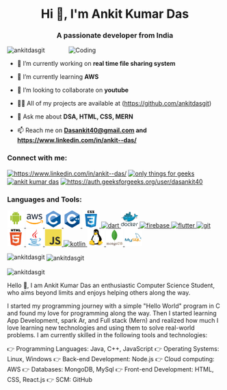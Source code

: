 <h1 align="center">Hi 👋, I'm Ankit Kumar Das</h1>
<h3 align="center">A passionate developer from India</h3>
<img align="right" alt="Coding" width="360" src="https://cdn.dribbble.com/users/1162077/screenshots/3848914/media/7ed7d5ca074b48b328150e5a231e8d1f.gif">

<p align="left"> <img src="https://komarev.com/ghpvc/?username=ankitdasgit&label=Profile%20views&color=0e75b6&style=flat" alt="ankitdasgit" /> </p>

- 🔭 I’m currently working on **real time file sharing system**

- 🌱 I’m currently learning **AWS**

- 👯 I’m looking to collaborate on **youtube**

- 👨‍💻 All of my projects are available at (https://github.com/ankitdasgit)

- 💬 Ask me about **DSA, HTML, CSS, MERN**

- 📫 Reach me on **Dasankit40@gmail.com and  https://www.linkedin.com/in/ankit--das/**



<h3 align="left">Connect with me:</h3>
<p align="left">
<a href="https://linkedin.com/in/https://www.linkedin.com/in/ankit--das/" target="blank"><img align="center" src="https://raw.githubusercontent.com/rahuldkjain/github-profile-readme-generator/master/src/images/icons/Social/linked-in-alt.svg" alt="https://www.linkedin.com/in/ankit--das/" height="30" width="40" /></a>
<a href="https://www.youtube.com/c/only things for geeks" target="blank"><img align="center" src="https://raw.githubusercontent.com/rahuldkjain/github-profile-readme-generator/master/src/images/icons/Social/youtube.svg" alt="only things for geeks" height="30" width="40" /></a>
<a href="https://www.leetcode.com/ankit kumar das" target="blank"><img align="center" src="https://raw.githubusercontent.com/rahuldkjain/github-profile-readme-generator/master/src/images/icons/Social/leet-code.svg" alt="ankit kumar das" height="30" width="40" /></a>
<a href="https://auth.geeksforgeeks.org/user/https://auth.geeksforgeeks.org/user/dasankit40" target="blank"><img align="center" src="https://raw.githubusercontent.com/rahuldkjain/github-profile-readme-generator/master/src/images/icons/Social/geeks-for-geeks.svg" alt="https://auth.geeksforgeeks.org/user/dasankit40" height="30" width="40" /></a>
</p>

<h3 align="left">Languages and Tools:</h3>
<p align="left"> <a href="https://developer.android.com" target="_blank" rel="noreferrer"> <img src="https://raw.githubusercontent.com/devicons/devicon/master/icons/android/android-original-wordmark.svg" alt="android" width="40" height="40"/> </a> <a href="https://aws.amazon.com" target="_blank" rel="noreferrer"> <img src="https://raw.githubusercontent.com/devicons/devicon/master/icons/amazonwebservices/amazonwebservices-original-wordmark.svg" alt="aws" width="40" height="40"/> </a> <a href="https://www.cprogramming.com/" target="_blank" rel="noreferrer"> <img src="https://raw.githubusercontent.com/devicons/devicon/master/icons/c/c-original.svg" alt="c" width="40" height="40"/> </a> <a href="https://www.w3schools.com/cpp/" target="_blank" rel="noreferrer"> <img src="https://raw.githubusercontent.com/devicons/devicon/master/icons/cplusplus/cplusplus-original.svg" alt="cplusplus" width="40" height="40"/> </a> <a href="https://www.w3schools.com/css/" target="_blank" rel="noreferrer"> <img src="https://raw.githubusercontent.com/devicons/devicon/master/icons/css3/css3-original-wordmark.svg" alt="css3" width="40" height="40"/> </a> <a href="https://dart.dev" target="_blank" rel="noreferrer"> <img src="https://www.vectorlogo.zone/logos/dartlang/dartlang-icon.svg" alt="dart" width="40" height="40"/> </a> <a href="https://www.docker.com/" target="_blank" rel="noreferrer"> <img src="https://raw.githubusercontent.com/devicons/devicon/master/icons/docker/docker-original-wordmark.svg" alt="docker" width="40" height="40"/> </a> <a href="https://firebase.google.com/" target="_blank" rel="noreferrer"> <img src="https://www.vectorlogo.zone/logos/firebase/firebase-icon.svg" alt="firebase" width="40" height="40"/> </a> <a href="https://flutter.dev" target="_blank" rel="noreferrer"> <img src="https://www.vectorlogo.zone/logos/flutterio/flutterio-icon.svg" alt="flutter" width="40" height="40"/> </a> <a href="https://git-scm.com/" target="_blank" rel="noreferrer"> <img src="https://www.vectorlogo.zone/logos/git-scm/git-scm-icon.svg" alt="git" width="40" height="40"/> </a> <a href="https://www.w3.org/html/" target="_blank" rel="noreferrer"> <img src="https://raw.githubusercontent.com/devicons/devicon/master/icons/html5/html5-original-wordmark.svg" alt="html5" width="40" height="40"/> </a> <a href="https://www.java.com" target="_blank" rel="noreferrer"> <img src="https://raw.githubusercontent.com/devicons/devicon/master/icons/java/java-original.svg" alt="java" width="40" height="40"/> </a> <a href="https://developer.mozilla.org/en-US/docs/Web/JavaScript" target="_blank" rel="noreferrer"> <img src="https://raw.githubusercontent.com/devicons/devicon/master/icons/javascript/javascript-original.svg" alt="javascript" width="40" height="40"/> </a> <a href="https://kotlinlang.org" target="_blank" rel="noreferrer"> <img src="https://www.vectorlogo.zone/logos/kotlinlang/kotlinlang-icon.svg" alt="kotlin" width="40" height="40"/> </a> <a href="https://www.linux.org/" target="_blank" rel="noreferrer"> <img src="https://raw.githubusercontent.com/devicons/devicon/master/icons/linux/linux-original.svg" alt="linux" width="40" height="40"/> </a> <a href="https://www.mongodb.com/" target="_blank" rel="noreferrer"> <img src="https://raw.githubusercontent.com/devicons/devicon/master/icons/mongodb/mongodb-original-wordmark.svg" alt="mongodb" width="40" height="40"/> </a> <a href="https://www.mysql.com/" target="_blank" rel="noreferrer"> <img src="https://raw.githubusercontent.com/devicons/devicon/master/icons/mysql/mysql-original-wordmark.svg" alt="mysql" width="40" height="40"/> </a> </p>

<p><img align="left" src="https://github-readme-stats.vercel.app/api/top-langs?username=ankitdasgit&show_icons=true&locale=en&layout=compact" alt="ankitdasgit" /></p>

<p>&nbsp;<img align="center" src="https://github-readme-stats.vercel.app/api?username=ankitdasgit&show_icons=true&locale=en" alt="ankitdasgit" /></p>

<p><img align="center" src="https://github-readme-streak-stats.herokuapp.com/?user=ankitdasgit&" alt="ankitdasgit" /></p>


<p>Hello 👦️, I am Ankit Kumar Das an enthusiastic Computer Science Student, who aims beyond limits and enjoys helping others along the way.

I started my programming journey with a simple "Hello World" program in C and found my love for programming along the way. Then I started learning App Development, spark Ar, and Full stack (Mern) and realized how much I love learning new technologies and using them to solve real-world problems. I am currently skilled in the following tools and technologies:

👉 Programming Languages: Java, C++, JavaScript
👉 Operating Systems: Linux, Windows
👉 Back-end Development: Node.js
👉 Cloud computing: AWS
👉 Databases: MongoDB, MySql
👉 Front-end Development: HTML, CSS, React.js
👉 SCM: GitHub</p>








<!---
ankitdasgit/ankitdasgit is a ✨ special ✨ repository because its `README.md` (this file) appears on your GitHub profile.
You can click the Preview link to take a look at your changes.
--->
